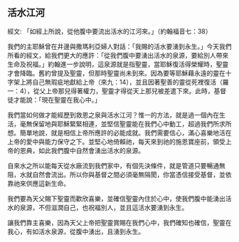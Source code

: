 ## 活水江河 ##

經文: 「如經上所說，從他腹中要流出活水的江河來。」（約翰福音七：38）



我們的主耶穌曾在井邊與撒瑪利亞婦人對話：「我賜的活水要湧到永生。」今天我們所看的經文，給我們更大的應許：「從我們腹中要湧出活水的泉源，要給別人帶來生命及祝福。」約翰進一步說明，這泉源就是指聖靈，當耶穌復活得榮耀時，聖靈才會降臨。舊約曾提及聖靈，但那時聖靈尚未到來。因為要等耶穌藉永遠的靈在十字架上將自己無瑕疵地獻給上帝（來九：14），並且因著聖善的靈從死裡復活（羅一：4），從父上帝那兒得著權力，聖靈才得從天上那兒被差遣下來。此時，基督徒才能說：「現在聖靈在我心中。」

我們當如何做才能經歷到救恩之泉與活水江河？惟一的方法，就是過一個內在生活，毫無保留地與耶穌緊緊相連，並堅信聖靈能在我們心中動工，超過我們所求所想。簡單地說，就是相信上帝所應許的必能成就。我們需要信心，滿心喜樂地活在上帝的愛中與能力保守之下。並堅心地倚賴祂，每天來到祂的施恩寶座前，領受上帝的恩典，如此我們腹中自然會湧出活水的泉源。

自來水之所以能每天從水廠流到我們家中，有個先決條件，就是管道只要暢通無阻，水就自然會流出。所以你與基督之間必須毫無隔閡，你當憑信接受基督，並依靠祂來供應這新生命。

我們要為天父賜下聖靈而歡欣喜樂，並確信聖靈內住於心中，使我們腹中能湧出活水的泉源，不但滋潤自己，也祝福別人，並且這活水要湧到永生。

讓我們靠主喜樂，因為天父上帝把聖靈賞賜在我們心中，我們確知也確信，聖靈在我心，有如活水泉源，從腹中湧出，且湧到永生。